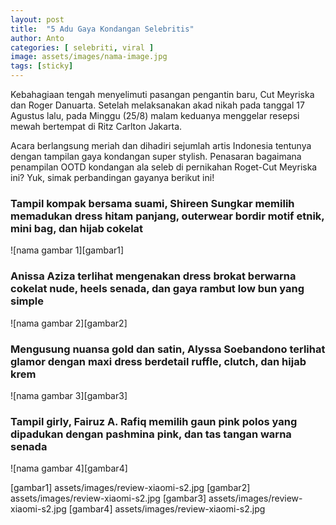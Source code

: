 ```yaml
---
layout: post
title:  "5 Adu Gaya Kondangan Selebritis"
author: Anto
categories: [ selebriti, viral ]
image: assets/images/nama-image.jpg
tags: [sticky]
---
```


Kebahagiaan tengah menyelimuti pasangan pengantin baru, Cut Meyriska dan Roger Danuarta. Setelah melaksanakan akad nikah pada tanggal 17 Agustus lalu, pada Minggu (25/8) malam keduanya menggelar resepsi mewah bertempat di Ritz Carlton Jakarta.

Acara berlangsung meriah dan dihadiri sejumlah artis Indonesia tentunya dengan tampilan gaya kondangan super stylish. Penasaran bagaimana penampilan OOTD kondangan ala seleb di pernikahan Roget-Cut Meyriska ini? Yuk, simak perbandingan gayanya berikut ini!

### Tampil kompak bersama suami, Shireen Sungkar memilih memadukan dress hitam panjang, outerwear bordir motif etnik, mini bag, dan hijab cokelat
![nama gambar 1][gambar1]
### Anissa Aziza terlihat mengenakan dress brokat berwarna cokelat nude, heels senada, dan gaya rambut low bun yang simple
![nama gambar 2][gambar2]
### Mengusung nuansa gold dan satin, Alyssa Soebandono terlihat glamor dengan maxi dress berdetail ruffle, clutch, dan hijab krem
![nama gambar 3][gambar3]
### Tampil girly, Fairuz A. Rafiq memilih gaun pink polos yang dipadukan dengan pashmina pink, dan tas tangan warna senada
![nama gambar 4][gambar4]

[gambar1] assets/images/review-xiaomi-s2.jpg
[gambar2] assets/images/review-xiaomi-s2.jpg
[gambar3] assets/images/review-xiaomi-s2.jpg
[gambar4] assets/images/review-xiaomi-s2.jpg

